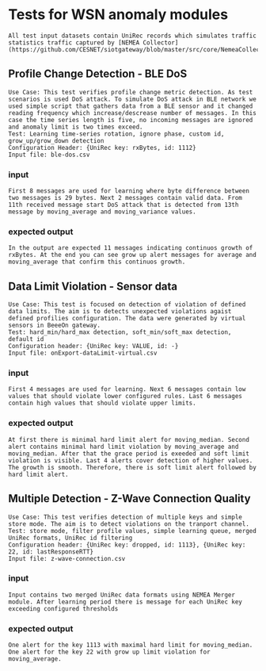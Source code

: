 # Tests for WSN anomaly modules
    All test input datasets contain UniRec records which simulates traffic statistics traffic captured by [NEMEA Collector](https://github.com/CESNET/siotgateway/blob/master/src/core/NemeaCollector.cpp)

## Profile Change Detection - BLE DoS
    Use Case: This test verifies profile change metric detection. As test scenarios is used DoS attack. To simulate DoS attack in BLE network we used simple script that gathers data from a BLE sensor and it changed reading frequency which increase/descrease number of messages. In this case the time series length is five, no incoming messages are ignored and anomaly limit is two times exceed.
    Test: Learning time-series rotation, ignore phase, custom id, grow_up/grow_down detection
    Configuration Header: {UniRec key: rxBytes, id: 1112}
    Input file: ble-dos.csv

### input
    First 8 messages are used for learning where byte difference between two messages is 29 bytes. Next 2 messages contain valid data. From 11th received message start DoS attack that is detected from 13th message by moving_average and moving_variance values.
    
### expected output
    In the output are expected 11 messages indicating continuos growth of rxBytes. At the end you can see grow up alert messages for average and moving_average that confirm this continuos growth.

## Data Limit Violation - Sensor data
    Use Case: This test is focused on detection of violation of defined data limits. The aim is to detects unexpected violations agaist defined profilies configuration. The data were generated by virtual sensors in BeeeOn gateway.
    Test: hard_min/hard_max detection, soft_min/soft_max detection, default id
    Configuration header: {UniRec key: VALUE, id: -}
    Input file: onExport-dataLimit-virtual.csv

### input
    First 4 messages are used for learning. Next 6 messages contain low values that should violate lower configured rules. Last 6 messages contain high values that should violate upper limits.

### expected output
    At first there is minimal hard limit alert for moving_median. Second alert contains minimal hard limit violation by moving_average and moving_median. After that the grace period is exeeded and soft limit violation is visible. Last 4 alerts cover detection of higher values. The growth is smooth. Therefore, there is soft limit alert followed by hard limit alert.

## Multiple Detection - Z-Wave Connection Quality
    Use Case: This test verifies detection of multiple keys and simple store mode. The aim is to detect violations on the tranport channel.
    Test: store mode, filter profile values, simple learning queue, merged UniRec formats, UniRec id filtering
    Configuration header: {UniRec key: dropped, id: 1113}, {UniRec key: 22, id: lastResponseRTT}
    Input file: z-wave-connection.csv

### input
    Input contains two merged UniRec data formats using NEMEA Merger module. After learning period there is message for each UniRec key exceeding configured thresholds

### expected output
    One alert for the key 1113 with maximal hard limit for moving_median. One alert for the key 22 with grow up limit violation for moving_average.
